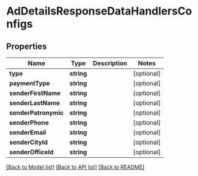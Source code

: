 # AdDetailsResponseDataHandlersConfigs

## Properties
Name | Type | Description | Notes
------------ | ------------- | ------------- | -------------
**type** | **string** |  | [optional] 
**paymentType** | **string** |  | [optional] 
**senderFirstName** | **string** |  | [optional] 
**senderLastName** | **string** |  | [optional] 
**senderPatronymic** | **string** |  | [optional] 
**senderPhone** | **string** |  | [optional] 
**senderEmail** | **string** |  | [optional] 
**senderCityId** | **string** |  | [optional] 
**senderOfficeId** | **string** |  | [optional] 

[[Back to Model list]](../README.md#documentation-for-models) [[Back to API list]](../README.md#documentation-for-api-endpoints) [[Back to README]](../README.md)


